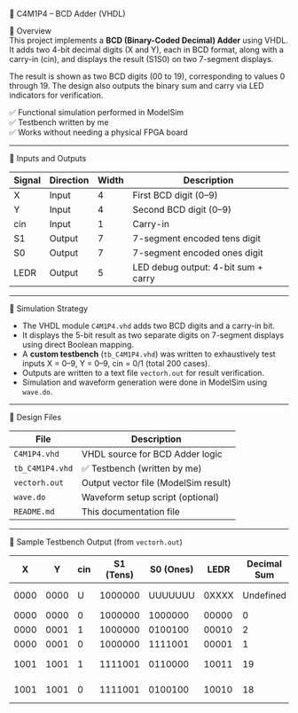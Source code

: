 🧠 C4M1P4 – BCD Adder (VHDL)

📌 Overview  
This project implements a **BCD (Binary-Coded Decimal) Adder** using VHDL. It adds two 4-bit decimal digits (X and Y), each in BCD format, along with a carry-in (cin), and displays the result (S1S0) on two 7-segment displays.

The result is shown as two BCD digits (00 to 19), corresponding to values 0 through 19. The design also outputs the binary sum and carry via LED indicators for verification.

✅ Functional simulation performed in ModelSim  
✅ Testbench written by me  
✅ Works without needing a physical FPGA board  

---

🔌 Inputs and Outputs

| Signal | Direction | Width | Description                      |
|--------|-----------|-------|----------------------------------|
| X      | Input     | 4     | First BCD digit (0–9)            |
| Y      | Input     | 4     | Second BCD digit (0–9)           |
| cin    | Input     | 1     | Carry-in                         |
| S1     | Output    | 7     | 7-segment encoded tens digit     |
| S0     | Output    | 7     | 7-segment encoded ones digit     |
| LEDR   | Output    | 5     | LED debug output: 4-bit sum + carry |

---

🧪 Simulation Strategy

- The VHDL module `C4M1P4.vhd` adds two BCD digits and a carry-in bit.
- It displays the 5-bit result as two separate digits on 7-segment displays using direct Boolean mapping.
- A **custom testbench** (`tb_C4M1P4.vhd`) was written to exhaustively test inputs X = 0–9, Y = 0–9, cin = 0/1 (total 200 cases).
- Outputs are written to a text file `vectorh.out` for result verification.
- Simulation and waveform generation were done in ModelSim using `wave.do`.

---

📁 Design Files

| File             | Description                          |
|------------------|--------------------------------------|
| `C4M1P4.vhd`     | VHDL source for BCD Adder logic       |
| `tb_C4M1P4.vhd`  | ✅ Testbench (written by me)          |
| `vectorh.out`    | Output vector file (ModelSim result)  |
| `wave.do`        | Waveform setup script (optional)      |
| `README.md`      | This documentation file               |

---

🧪 Sample Testbench Output (from `vectorh.out`)


| X     | Y     | cin | S1 (Tens) | S0 (Ones) | LEDR   | Decimal Sum | Notes           |
|-------|-------|-----|-----------|-----------|--------|--------------|------------------|
| 0000  | 0000  | U   | 1000000   | UUUUUUU   | 0XXXX  | Undefined    | Uninitialized input (U) |
| 0000  | 0000  | 0   | 1000000   | 1000000   | 00000  | 0            | OK              |
| 0000  | 0001  | 1   | 1000000   | 0100100   | 00010  | 2            | OK              |
| 0000  | 0001  | 0   | 1000000   | 1111001   | 00001  | 1            | OK              |
| 1001  | 1001  | 1   | 1111001   | 0110000   | 10011  | 19           | Max valid BCD sum |
| 1001  | 1001  | 0   | 1111001   | 0100100   | 10010  | 18           | Valid BCD sum   |

